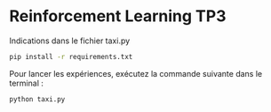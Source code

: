 # Reinforcement Learning TP3


Indications dans le fichier taxi.py

```bash
pip install -r requirements.txt
```

Pour lancer les expériences, exécutez la commande suivante dans le terminal :

```bash
python taxi.py
```